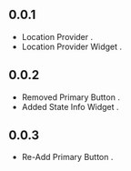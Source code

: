 ## 0.0.1

- Location Provider .
- Location Provider Widget .

## 0.0.2

- Removed Primary Button .
- Added State Info Widget .

## 0.0.3

- Re-Add Primary Button .
